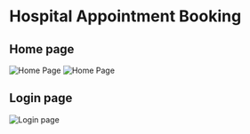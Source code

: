 # Hospital Appointment Booking

## Home page

![Home Page](https://drive.google.com/uc?export=view&id=1jTVEnN6n6Am11tvjGkUAeweJi-GMIWXo)
![Home Page](https://drive.google.com/uc?export=view&id=1nHazgixe8AiACyqhINYWvGb9sIz96F9Y)

## Login page
![Login page](https://drive.google.com/file/d/1VVNlXD56kpW6dwDV7tjf5_Z0cGk8oq4O/view?usp=sharing)

